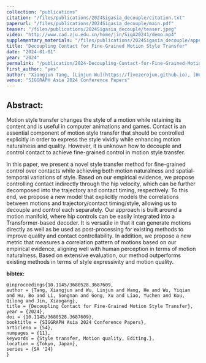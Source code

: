 ```yaml
---
collection: "publications"
citation: "/files/publications/2024Sigasia_decouple/citation.txt"
paperurl: "/files/publications/2024Sigasia_decouple/main.pdf"
teaser: "/files/publications/2024Sigasia_decouple/teaser.jpeg"
video: "http://www.cad.zju.edu.cn/home/jin/SigA20241/demo.mp4"
supplementary_materials: "/files/publications/2024Sigasia_decouple/appendix.pdf"
title: "Decoupling Contact for Fine-Grained Motion Style Transfer"
date: "2024-01-01"
year: "2024"
permalink: "/publication/2024-Decoupling-Contact-for-Fine-Grained-Motion-Style-Transfer"
first_author: "yes"
author: "Xiangjun Tang, [Linjun Wu](https://fivezerojun.github.io), [He Wang](https://drhewang.com/), [Yiqian Wu](https://onethousandwu.com), Bo Hu, Songnan Li, Xu Gong, Yuchen Liao, Qilong Kou, [Xiaogang Jin](http://www.cad.zju.edu.cn/home/jin/)."
venue: "SIGGRAPH Asia 2024 Conference Papers"
---
```

## Abstract:

Motion style transfer changes the style of a motion while retaining its content and is useful in computer animations and games. Contact is an essential component of motion style transfer that should be controlled explicitly in order to express the style vividly while enhancing motion naturalness and quality. However, it is unknown how to decouple and control contact to achieve fine-grained control in motion style transfer.

In this paper, we present a novel style transfer method for fine-grained control over contacts while achieving both motion naturalness and spatial-temporal variations of style. Based on our empirical evidence, we propose controlling contact indirectly through the hip velocity, which can be further decomposed into the trajectory and contact timing, respectively. To this end, we propose a new model that explicitly models the correlations between motions and trajectory/contact timing/style, allowing us to decouple and control each separately. Our approach is built around a motion manifold, where hip controls can be easily integrated into a Transformer-based decoder. It is versatile in that it can generate motions directly as well as be used as post-processing for existing methods to improve quality and contact controllability. In addition, we propose a new metric that measures a correlation pattern of motions based on our empirical evidence, aligning well with human perception in terms of motion naturalness. Based on extensive evaluation, our method outperforms existing methods in terms of style expressivity and motion quality.

**bibtex:**
```
@inproceedings{10.1145/3680528.3687609,
author = {Tang, Xiangjun and Wu, Linjun and Wang, He and Wu, Yiqian and Hu, Bo and Li, Songnan and Gong, Xu and Liao, Yuchen and Kou, Qilong and Jin, Xiaogang},
title = {Decoupling Contact for Fine-Grained Motion Style Transfer},
year = {2024},
doi = {10.1145/3680528.3687609},
booktitle = {SIGGRAPH Asia 2024 Conference Papers},
articleno = {54},
numpages = {11},
keywords = {Style transfer, Motion quality, Editing.},
location = {Tokyo, Japan},
series = {SA '24}
}
```
